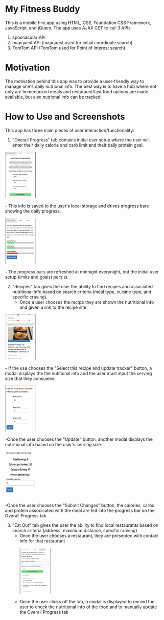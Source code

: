 # My Fitness Buddy

This is a mobile first app using HTML, CSS, Foundation CSS Framework, JavaScript, and jQuery. The app uses AJAX GET to call 3 APIs
   1) spoonacular API
   2) mapquest API (mapquest used for initial coordinate search)
   3) TomTom API (TomTom used for Point of Interest search)
 
 # Motivation
 
 The motivation behind this app was to provide a user-friendly way to manage one's daily nutrional info. The best way is to have a hub where not only are homecooked meals and restataunt/fast food options are made available, but also nutrional info can be tracked.
   
   
# How to Use and Screenshots   

This app has three main pieces of user interaction/functionality:

   1) "Overall Progress" tab contains initial user setup where the user will enter their daily calorie and carb limit and their daily protein goal.
   <p>
            <img width="100" height="150" src="overall_prog_state_1.png" alt="Overall Progress tab in state 1">
   </p>
        - This info is saved to the user's local storage and drives progress bars showing the daily progress.
   <p>
            <img width="100" height="150" src="overall_prog_state_2.png" alt="Overall Progress tab in state 2/ Progress bar">
   </p>         
        - The progress bars are refreshed at midnight everynight, but the initial user setup (limits and goals) persist.

   2) "Recipes" tab gives the user the ability to find recipes and associated nutritional info based on search criteria (meal type, cuisine type, and specific              craving).
        - Once a user chooses the recipe they are shown the nutritional info and given a link to the recipe site.
   <p>
             <img width="100" height="150" src="recipe_ex.png" alt="Recipe Tab showing recipe">
   </p>      
        - If the use chooses the "Select this recipe and update tracker" button, a modal displays the the nutitional info and the user must input the serving size that they consumed.
    <p>
             <img width="100" height="150" src="manual_update.png" alt="User Input for serving size on Recipe tab">
    </p>          
         -Once the user chooses the "Update" button, another modal displays the nutritional info based on the user's serving size.
    <p>
            <img width="100" height="150" src="recipe_serving_size.png" alt="Confirm Screen for update to progress bar fro Recipe Tab">
    </p>        
          -Once the user chooses the "Submit Changes" button, the calories, carbs and protein associcated with the meal are fed into the progress bar on the                    Overall Progress tab.
    
   3) "Eat Out" tab gives the user the ability to find local restaurants based on search criteria (address, maximum distance, specific craving)
        - Once the user chooses a restaurant, they are presented with contact info for that restaurant
    <p>
            <img width="100" height="150" src="eat_out_ex.png" alt="Eat Out tab">
    </p>    
        - Once the user clicks off the tab, a modal is displayed to remind the user to check the nutritional info of the food and to manually update the Overall Progress tab

